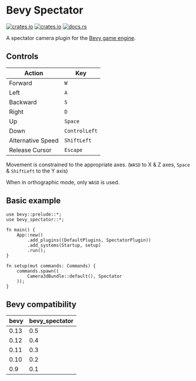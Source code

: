# Bevy Spectator

[![crates.io](https://img.shields.io/crates/v/bevy_spectator)](https://crates.io/crates/bevy_spectator)
[![crates.io](https://img.shields.io/crates/d/bevy_spectator)](https://crates.io/crates/bevy_spectator)
[![docs.rs](https://docs.rs/bevy_spectator/badge.svg)](https://docs.rs/bevy_spectator)

A spectator camera plugin for the [Bevy game engine](https://bevyengine.org/).

## Controls

| Action            | Key           |
|-------------------|---------------|
| Forward           | `W`           |
| Left              | `A`           |
| Backward          | `S`           |
| Right             | `D`           |
| Up                | `Space`       |
| Down              | `ControlLeft` |
| Alternative Speed | `ShiftLeft`   |
| Release Cursor    | `Escape`      |

Movement is constrained to the appropriate axes. (`WASD` to X & Z axes, `Space` & `ShiftLeft` to the Y axis)

When in orthographic mode, only `WASD` is used.

## Basic example

```rust,no_run
use bevy::prelude::*;
use bevy_spectator::*;

fn main() {
    App::new()
        .add_plugins((DefaultPlugins, SpectatorPlugin))
        .add_systems(Startup, setup)
        .run();
}

fn setup(mut commands: Commands) {
    commands.spawn((
        Camera3dBundle::default(), Spectator
    ));
}
```

## Bevy compatibility

| bevy | bevy_spectator |
|------|----------------|
| 0.13 | 0.5            |
| 0.12 | 0.4            |
| 0.11 | 0.3            |
| 0.10 | 0.2            |
| 0.9  | 0.1            |
